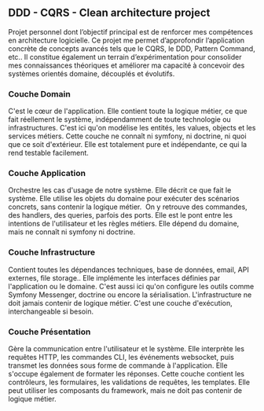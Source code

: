 ## DDD - CQRS - Clean architecture project

Projet personnel dont l’objectif principal est de renforcer mes compétences en architecture logicielle.
Ce projet me permet d’approfondir l’application concrète de concepts avancés tels que le CQRS, le DDD, Pattern Command, etc..
Il constitue également un terrain d’expérimentation pour consolider mes connaissances théoriques et améliorer ma capacité à concevoir des systèmes orientés domaine, découplés et évolutifs.


### Couche Domain
C'est le cœur de l'application. Elle contient toute la logique métier, ce que fait réellement le système, indépendamment de toute technologie ou infrastructures. C'est ici qu'on modélise les entités, les values, objects et les services métiers. Cette couche ne connaît ni symfony, ni doctrine, ni quoi que ce soit d'extérieur. Elle est totalement pure et indépendante, ce qui la rend testable facilement.

### Couche Application
Orchestre les cas d'usage de notre système. Elle décrit ce que fait le système. Elle utilise les objets du domaine pour exécuter des scénarios concrets, sans contenir la logique métier. 
On y retrouve des commandes, des handlers, des queries, parfois des ports. Elle est le pont entre les intentions de l'utilisateur et les règles métiers.
Elle dépend du domaine, mais ne connaît ni symfony ni doctrine. 

### Couche Infrastructure
Contient toutes les dépendances techniques, base de données, email, API externes, file storage..
Elle implémente les interfaces définies par l'application ou le domaine. C'est aussi ici qu'on configure les outils comme Symfony Messenger, doctrine ou encore la sérialisation.
L'infrastructure ne doit jamais contenir de logique métier. C'est une couche d'exécution, interchangeable si besoin. 

### Couche Présentation
Gère la communication entre l'utilisateur et le système. Elle interprète les requêtes HTTP, les commandes CLI, les événements websocket, puis transmet les données sous forme de commande à l'application. Elle s'occupe également de formater les réponses.
Cette couche contient les contrôleurs, les formulaires, les validations de requêtes, les templates.
Elle peut utiliser les composants du framework, mais ne doit pas contenir de logique métier.